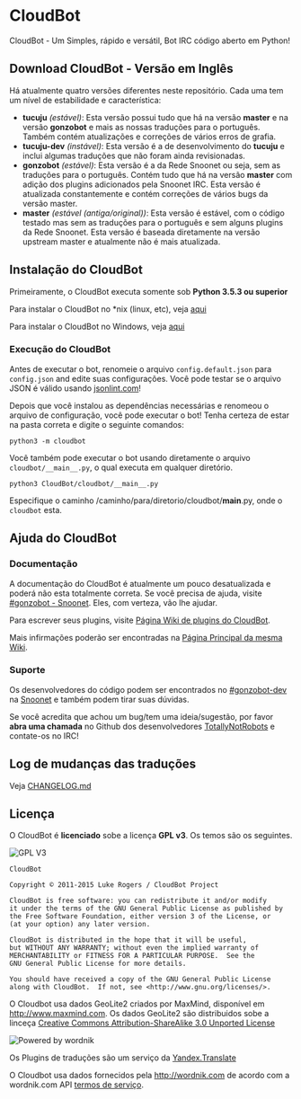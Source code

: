 # CloudBot
CloudBot - Um Simples, rápido e versátil, Bot IRC código aberto em Python!

## Download CloudBot - Versão em Inglês

Há atualmente quatro versões diferentes neste repositório. Cada uma tem um nível de estabilidade e característica:
 - **tucuju** *(estável)*: Esta versão possui tudo que há na versão **master** e na versão **gonzobot** e mais as nossas traduções para o português. Também contém atualizações e correções de vários erros de grafia.
 - **tucuju-dev** *(instável)*: Esta versão é a de desenvolvimento do **tucuju** e inclui algumas traduções que não foram ainda revisionadas.
 - **gonzobot** *(estável)*: Esta versão é a da  Rede Snoonet ou seja, sem as traduções para o português. Contém tudo que há na versão **master** com adição dos plugins adicionados pela Snoonet IRC. Esta versão é atualizada constantemente e contém correções de vários bugs da versão master.
 - **master** *(estável (antiga/original))*: Esta versão é estável, com o código testado mas sem as traduções para o português e sem alguns plugins da Rede Snoonet. Esta versão é baseada diretamente na versão upstream master e atualmente não é mais atualizada.

## Instalação do CloudBot

Primeiramente, o CloudBot executa somente sob **Python 3.5.3 ou superior**

Para instalar o CloudBot no *nix (linux, etc), veja [aqui](docs/installing/nix.md)

Para instalar o CloudBot no Windows, veja [aqui](docs/installing/win.md)


### Execução do CloudBot

Antes de executar o bot, renomeie o arquivo `config.default.json` para `config.json` and edite suas configurações. Você pode testar se o arquivo JSON é válido usando [jsonlint.com](http://jsonlint.com/)!

Depois que você instalou as dependências necessárias e renomeou o arquivo de configuração, você pode executar o bot! Tenha certeza de estar na pasta correta e digite o seguinte comandos:

```
python3 -m cloudbot
```

Você também pode executar o bot usando diretamente o arquivo `cloudbot/__main__.py`, o qual executa em qualquer diretório.
```
python3 CloudBot/cloudbot/__main__.py
```
Especifique o caminho /caminho/para/diretorio/cloudbot/__main__.py, onde o `cloudbot` esta.

## Ajuda do CloudBot

### Documentação

A documentação do CloudBot é atualmente um pouco desatualizada e poderá não esta totalmente correta. Se você precisa de ajuda, visite [#gonzobot - Snoonet](https://webchat.snoonet.org/#gonzobot-dev). Eles, com verteza, vão lhe ajudar.

Para escrever seus plugins, visite [Página Wiki de plugins do CloudBot](https://github.com/CloudBotIRC/CloudBot/wiki/Writing-your-first-command-plugin).

Mais infirmações poderão ser encontradas na [Página Principal da mesma Wiki](https://github.com/CloudBotIRC/CloudBot/wiki).

### Suporte

Os desenvolvedores do código podem ser encontrados no [#gonzobot-dev](https://webchat.snoonet.org/#gonzobot-dev) na [Snoonet](https://snoonet.org) e também podem tirar suas dúvidas.

Se você acredita que achou um bug/tem uma ideia/sugestão, por favor **abra uma chamada** no Github dos desenvolvedores [TotallyNotRobots](https://github.com/TotallyNotRobots/CloudBot) e contate-os no IRC!

## Log de mudanças das traduções

Veja [CHANGELOG.md](CHANGELOG.md)

## Licença

O CloudBot é **licenciado** sobe a licença **GPL v3**. Os temos são os seguintes.

![GPL V3](https://www.gnu.org/graphics/gplv3-127x51.png)
    
    CloudBot

    Copyright © 2011-2015 Luke Rogers / CloudBot Project

    CloudBot is free software: you can redistribute it and/or modify
    it under the terms of the GNU General Public License as published by
    the Free Software Foundation, either version 3 of the License, or
    (at your option) any later version.

    CloudBot is distributed in the hope that it will be useful,
    but WITHOUT ANY WARRANTY; without even the implied warranty of
    MERCHANTABILITY or FITNESS FOR A PARTICULAR PURPOSE.  See the
    GNU General Public License for more details.

    You should have received a copy of the GNU General Public License
    along with CloudBot.  If not, see <http://www.gnu.org/licenses/>.
    
O Cloudbot usa dados GeoLite2 criados por MaxMind, disponível em
<a href="http://www.maxmind.com">http://www.maxmind.com</a>. Os dados GeoLite2 são distribuidos sobe a linceça [Creative Commons Attribution-ShareAlike 3.0 Unported License](https://creativecommons.org/licenses/by-sa/3.0/)

![Powered by wordnik](https://www.wordnik.com/img/wordnik_badge_a1.png)

Os Plugins de traduções são um serviço da [Yandex.Translate](https://translate.yandex.com)

O Cloudbot usa dados fornecidos pela <a href="http://wordnik.com">http://wordnik.com</a> de acordo com a wordnik.com API <a href="http://developer.wordnik.com/#!/terms">termos de serviço</a>.
